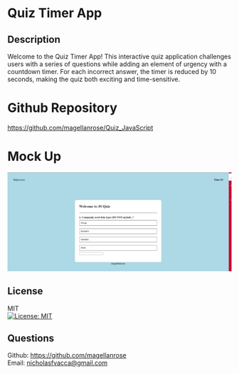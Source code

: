 # Quiz Timer App

## Description
Welcome to the Quiz Timer App! This interactive quiz application challenges users with a series of questions while adding an element of urgency with a countdown timer. For each incorrect answer, the timer is reduced by 10 seconds, making the quiz both exciting and time-sensitive.

# Github Repository
https://github.com/magellanrose/Quiz_JavaScript

# Mock Up
![Mock-up](./Assets/Screenshot%202024-02-05%20220315.png)

## License
MIT </br>
[![License: MIT](https://img.shields.io/badge/License-MIT-yellow.svg)](https://opensource.org/licenses/MIT)

## Questions
Github: https://github.com/magellanrose</br>
Email: nicholasfvacca@gmail.com